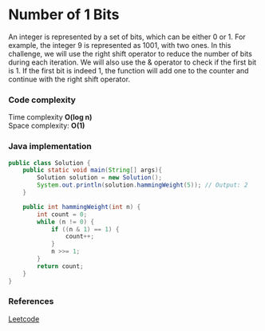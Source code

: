 # Number of 1 Bits

An integer is represented by a set of bits, which can be either 0 or 1. For example, the integer 9 is represented as 1001, with two ones. In this challenge, we will use the right shift operator to reduce the number of bits during each iteration. We will also use the & operator to check if the first bit is 1. If the first bit is indeed 1, the function will add one to the counter and continue with the right shift operator.

### Code complexity
Time complexity **O(log n)**\
Space complexity: **O(1)**

### Java implementation

``` Java
public class Solution {
    public static void main(String[] args){
        Solution solution = new Solution();
        System.out.println(solution.hammingWeight(5)); // Output: 2
    }

    public int hammingWeight(int n) {
        int count = 0;
        while (n != 0) {
            if ((n & 1) == 1) {
                count++;
            }
            n >>= 1;
        }
        return count;
    }
}
```

### References
[Leetcode](https://leetcode.com/problems/number-of-1-bits/)
